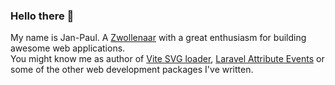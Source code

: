 ### Hello there 👋

My name is Jan-Paul. A [Zwollenaar](https://en.wikipedia.org/wiki/Zwolle) with a great enthusiasm for building awesome web applications.<br>
You might know me as author of [Vite SVG loader](https://github.com/jpkleemans/vite-svg-loader), [Laravel Attribute Events](https://github.com/jpkleemans/attribute-events) or some of the other web development packages I've written.
